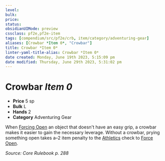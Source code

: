 ```yaml
---
level:
bulk:
price:
status:
obsidianUIMode: preview
cssclass: pf2e,pf2e-item
tags: [compendium/src/pf2e/crb, item/category/adventuring-gear]
aliases: [Crowbar *Item 0*, "Crowbar"]
title: Crowbar *Item 0*
linter-yaml-title-alias: Crowbar *Item 0*
date created: Monday, June 19th 2023, 5:15:09 pm
date modified: Thursday, June 29th 2023, 5:31:02 pm
---
```


# Crowbar *Item 0*

- **Price** 5 sp
- **Bulk** L
- **Hands** 2
- **Category** Adventuring Gear

When [Forcing Open](rules/actions/force-open.md) an object that doesn't have an easy grip, a crowbar makes it easier to gain the necessary leverage. Without a crowbar, prying something open takes a–2 item penalty to the [Athletics](compendium/skills.md#Athletics) check to [Force Open](rules/actions/force-open.md).

*Source: Core Rulebook p. 288*
